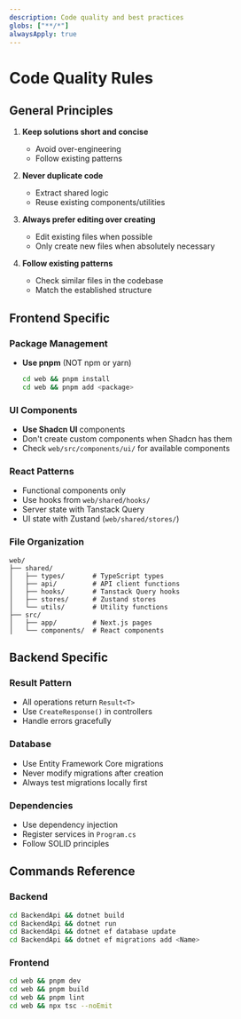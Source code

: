 ```yaml
---
description: Code quality and best practices
globs: ["**/*"]
alwaysApply: true
---
```


# Code Quality Rules

## General Principles

1. **Keep solutions short and concise**
   - Avoid over-engineering
   - Follow existing patterns

2. **Never duplicate code**
   - Extract shared logic
   - Reuse existing components/utilities

3. **Always prefer editing over creating**
   - Edit existing files when possible
   - Only create new files when absolutely necessary

4. **Follow existing patterns**
   - Check similar files in the codebase
   - Match the established structure

## Frontend Specific

### Package Management
- **Use pnpm** (NOT npm or yarn)
  ```bash
  cd web && pnpm install
  cd web && pnpm add <package>
  ```

### UI Components
- **Use Shadcn UI** components
- Don't create custom components when Shadcn has them
- Check `web/src/components/ui/` for available components

### React Patterns
- Functional components only
- Use hooks from `web/shared/hooks/`
- Server state with Tanstack Query
- UI state with Zustand (`web/shared/stores/`)

### File Organization
```
web/
├── shared/
│   ├── types/       # TypeScript types
│   ├── api/         # API client functions
│   ├── hooks/       # Tanstack Query hooks
│   ├── stores/      # Zustand stores
│   └── utils/       # Utility functions
├── src/
│   ├── app/         # Next.js pages
│   └── components/  # React components
```

## Backend Specific

### Result Pattern
- All operations return `Result<T>`
- Use `CreateResponse()` in controllers
- Handle errors gracefully

### Database
- Use Entity Framework Core migrations
- Never modify migrations after creation
- Always test migrations locally first

### Dependencies
- Use dependency injection
- Register services in `Program.cs`
- Follow SOLID principles

## Commands Reference

### Backend
```bash
cd BackendApi && dotnet build
cd BackendApi && dotnet run
cd BackendApi && dotnet ef database update
cd BackendApi && dotnet ef migrations add <Name>
```

### Frontend
```bash
cd web && pnpm dev
cd web && pnpm build
cd web && pnpm lint
cd web && npx tsc --noEmit
```
